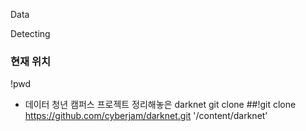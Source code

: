 Data

Detecting

### 현재 위치
!pwd



+ 데이터 청년 캠퍼스 프로젝트 정리해놓은 darknet git clone
##!git clone https://github.com/cyberjam/darknet.git '/content/darknet'


